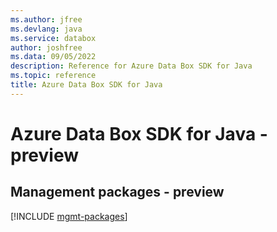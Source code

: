 ```yaml
---
ms.author: jfree
ms.devlang: java
ms.service: databox
author: joshfree
ms.data: 09/05/2022
description: Reference for Azure Data Box SDK for Java
ms.topic: reference
title: Azure Data Box SDK for Java
---
```

# Azure Data Box SDK for Java - preview

## Management packages - preview
[!INCLUDE [mgmt-packages](data-box-mgmt-index.md)]